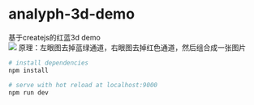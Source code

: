 # analyph-3d-demo  

基于createjs的红蓝3d demo  
![](https://github.com/ndNovaDev/analyph-3d-demo/blob/master/result.png)
原理：左眼图去掉蓝绿通道，右眼图去掉红色通道，然后组合成一张图片

``` bash
# install dependencies
npm install

# serve with hot reload at localhost:9000
npm run dev


